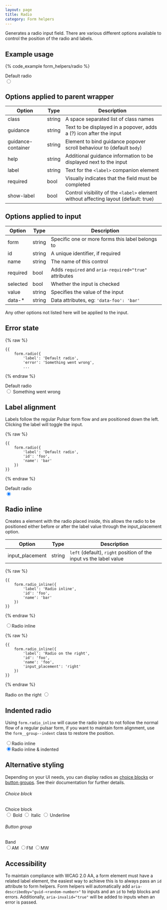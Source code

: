 ```yaml
---
layout: page
title: Radio
category: Form helpers
---
```


Generates a radio input field. There are various different options available to control the position of the radio and labels.

## Example usage

{% code_example form_helpers/radio %}

<div class="pulsar-example form">
    <div class="form__group form-radio">
        <label for="inputRadioLeft" class="control__label">Default radio</label>
        <div class="controls">
            <input id="inputRadioLeft" name="inputRadioLeft" checked="" type="radio" class="form__control radio">
        </div>
    </div>
</div>

## Options applied to parent wrapper

Option     | Type   | Description
---------- | ------ | ------------------------------------------------------------
class      | string | A space separated list of class names
guidance   | string | Text to be displayed in a popover, adds a (?) icon after the input
guidance-container | string | Element to bind guidance popover scroll behaviour to (default `body`)
help       | string | Additional guidance information to be displayed next to the input
label      | string | Text for the `<label>` companion element
required   | bool   | Visually indicates that the field must be completed
show-label | bool   | Control visibility of the `<label>` element without affecting layout (default: true)

## Options applied to input

Option   | Type   | Description
-------- | ------ | ------------------------------------------------------------
form     | string | Specific one or more forms this label belongs to
id       | string | A unique identifier, if required
name     | string | The name of this control
required | bool   | Adds `required` and `aria-required="true"` attributes
selected | bool   | Whether the input is checked
value    | string | Specifies the value of the input
data-*   | string | Data attributes, eg: `'data-foo': 'bar'`

Any other options not listed here will be applied to the input.

## Error state

{% raw %}
```twig
{{
    form.radio({
        'label': 'Default radio',
        'error': 'Something went wrong',
        ...
```
{% endraw %}

<div class="pulsar-example form">
    <div class="form__group has-error form-radio">
        <label for="inputRadioLeft" class="control__label">Default radio</label>
        <div class="controls">
            <input id="inputRadioLeft" name="inputRadioLeft" checked="" type="radio" aria-describedby="guid-12345678" class="form__control radio">
            <span class="help-block is-error" id="guid-12345678" role="alert" aria-atomic="true"><i class="icon-warning-sign"></i> Something went wrong</span>
        </div>
    </div>
</div>

## Label alignment

Labels follow the regular Pulsar form flow and are positioned down the left. Clicking the label will toggle the input.

{% raw %}
```twig
{{
    form.radio({
        'label': 'Default radio',
        'id': 'foo',
        'name': 'bar'
    })
}}
```
{% endraw %}

<div class="pulsar-example form">
    <div class="form__group form-radio">
        <label for="inputRadioLeft" class="control__label">Default radio</label>
        <div class="controls">
            <input id="inputRadioLeft" name="inputRadioLeft" checked="" type="radio" class="form__control radio">
        </div>
    </div>
</div>

## Radio inline

Creates a <label> element with the radio placed inside, this allows the radio to be positioned either before or after the label value through the input_placement option.

Option          | Type | Description
--------------- | ------ | -------------------------------
input_placement | string | `left` (default), `right` position of the input vs the label value

{% raw %}
```twig
{{
    form.radio_inline({
        'label': 'Radio inline',
        'id': 'foo',
        'name': 'bar'
    })
}}
```
{% endraw %}

<div class="pulsar-example form">
    <div class="form__group form-radio-inline">
        <div class="controls">
            <label for="inputRadioRight" class="control__label"><input id="inputRadioRight" name="inputRadioInline" checked="" type="radio" class="form__control radio">Radio inline</label>
        </div>
    </div>
</div>

{% raw %}
```twig
{{
    form.radio_inline({
        'label': 'Radio on the right',
        'id': 'foo',
        'name': 'foo',
        'input_placement': 'right'
    })
}}
```
{% endraw %}

<div class="pulsar-example form">
    <div class="form__group form-radio-inline">
        <div class="controls">
            <label for="inputRadioRight" class="control__label">Radio on the right <input id="inputRadioRight" name="inputRadioInline" checked="" type="radio" class="form__control radio"></label>
        </div>
    </div>
</div>

## Indented radio

Using `form.radio_inline` will cause the radio input to not follow the normal flow of a regular pulsar form, if you want to maintain form alignment, use the `form__group--indent` class to restore the position.

<div class="pulsar-example form">
    <div class="form__group form-radio-inline">
        <div class="controls">
            <label for="inputRadioRight" class="control__label"><input id="inputRadioRight" name="inputRadioInline" checked="" type="radio" class="form__control radio">Radio inline</label>
        </div>
    </div>
    <div class="form__group form-radio-inline form__group--indent">
        <div class="controls">
            <label for="inputRadioIndented" class="control__label"><input id="inputRadioIndented" name="inputRadioInline" checked="" type="radio" class="form__control radio">Radio inline &amp; indented</label>
        </div>
    </div>
</div>

## Alternative styling

Depending on your UI needs, you can display radios as [choice blocks](/choice.md) or [button groups](/form-button_group.md). See their documentation for further details.

###### Choice block

<div class="pulsar-example form">
    <div class="form__group form-choice choice--block form__group--medium">
        <label class="control__label">Choice block</label>
        <div class="controls">
            <label class="control__label"><input value="bold" name="foo" type="radio" class="form__control radio"><i class="icon-bold"></i> Bold</label>
            <label class="control__label"><input value="italic" name="foo" type="radio" class="form__control radio"><i class="icon-italic"></i> Italic</label>
            <label class="control__label"><input value="underline" name="foo" type="radio" class="form__control radio"><i class="icon-underline"></i> Underline</label>
        </div>
    </div>
</div>

###### Button group

<div class="pulsar-example form">
    <div class="form__group  form__button-group">
        <label class="control__label">Band</label>
        <div class="controls btn__group">
            <input id="am" name="bands" type="radio" class="form__control radio"><label for="am" class="control__label">AM</label>
            <input id="fm" name="bands" type="radio" class="form__control radio"><label for="fm" class="control__label">FM</label>
            <input id="mw" name="bands" type="radio" class="form__control radio"><label for="mw" class="control__label">MW</label>
        </div>
    </div>
</div>

## Accessibility

To maintain compliance with WCAG 2.0 AA, a form element must have a related label element, the easiest way to achieve this is to always pass an `id` attribute to form helpers. Form helpers will automatically add `aria-describedby="guid-<random-number>"` to inputs and an `id` to help blocks and errors. Additionally, `aria-invalid="true"` will be added to inputs when an error is passed.
